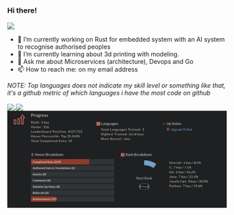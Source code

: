 ### Hi there!

<a><img align="center" src="https://komarev.com/ghpvc/?username=iButcat" /></a>

- 🔭 I’m currently working on Rust for embedded system with an AI system to recognise authorised peoples 
- 🌱 I’m currently learning about 3d printing with modeling. 
- 💬 Ask me about Microservices (architecture), Devops and Go
- 📫 How to reach me: on my email address

_NOTE: Top languages does not indicate my skill level or something like that, it's a github metric of which languages i have the most code on github_

  <a href="https://github.com/iButcat">
  <img align="center" src="https://github-readme-stats.vercel.app/api?username=iButcat&count_private=true&show_icons=true&theme=tokyonight" />
</a>
<a href="https://github.com/iButcat">
  <img align="center" src="https://github-readme-stats.vercel.app/api/top-langs/?username=iButcat&count_private=true&langs_count=4&layout=compact&show_icons=true&theme=tokyonight" />
</a>
<a>
  <img align="center" src="https://github.com/iButcat/iButcat/blob/main/codewars.png" />
 </a>

